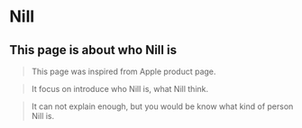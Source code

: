 Nill
===========================

## This page is about who Nill is


>This page was inspired from Apple product page.

>It focus on introduce who Nill is, what Nill think.

>It can not explain enough, but you would be know what kind of person Nill is.

